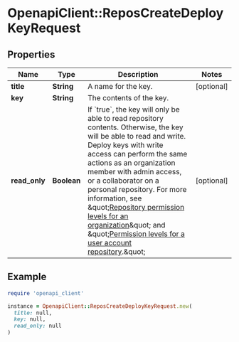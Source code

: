 # OpenapiClient::ReposCreateDeployKeyRequest

## Properties

| Name | Type | Description | Notes |
| ---- | ---- | ----------- | ----- |
| **title** | **String** | A name for the key. | [optional] |
| **key** | **String** | The contents of the key. |  |
| **read_only** | **Boolean** | If &#x60;true&#x60;, the key will only be able to read repository contents. Otherwise, the key will be able to read and write.      Deploy keys with write access can perform the same actions as an organization member with admin access, or a collaborator on a personal repository. For more information, see \&quot;[Repository permission levels for an organization](https://docs.github.com/articles/repository-permission-levels-for-an-organization/)\&quot; and \&quot;[Permission levels for a user account repository](https://docs.github.com/articles/permission-levels-for-a-user-account-repository/).\&quot; | [optional] |

## Example

```ruby
require 'openapi_client'

instance = OpenapiClient::ReposCreateDeployKeyRequest.new(
  title: null,
  key: null,
  read_only: null
)
```


